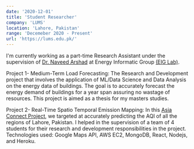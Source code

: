 ```yaml
---
date: '2020-12-01'
title: 'Student Researcher'
company: 'LUMS'
location: 'Lahore, Pakistan'
range: 'Decemeber 2020 - Present'
url: 'https://lums.edu.pk/'
---
```


I'm currently working as a part-time Research Assistant under the supervision of [Dr. Naveed Arshad](https://lums.edu.pk/lums_employee/1352) at Energy Informatic Group [(EIG Lab)](https://web.lums.edu.pk/~eig/).

Project 1- Medium-Term Load Forecasting: The Research and Development project that involves the application of ML/Data Science and Data Analysis on the energy data of buildings. The goal is to accurately forecast the energy demand of buildings for a year span assuring no wastage of resources. This project is aimed as a thesis for my masters studies.


Project 2- Real-Time Spatio Temporal Emission Mapping: In this [Asia Connect Project](http://www.asiaconnectth.com/), we targeted at accurately predicting the AQI of all the regions of Lahore, Pakistan. I helped in the supervision of a team of 4 students for their research and development responsibilities in the project. Technologies used: Google Maps API, AWS EC2, MongoDB, React, Nodejs, and Heroku.
